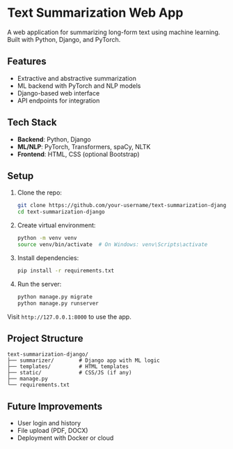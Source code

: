 # Text Summarization Web App

A web application for summarizing long-form text using machine learning. Built with Python, Django, and PyTorch.

## Features

* Extractive and abstractive summarization
* ML backend with PyTorch and NLP models
* Django-based web interface
* API endpoints for integration

## Tech Stack

* **Backend**: Python, Django
* **ML/NLP**: PyTorch, Transformers, spaCy, NLTK
* **Frontend**: HTML, CSS (optional Bootstrap)

## Setup

1. Clone the repo:

   ```bash
   git clone https://github.com/your-username/text-summarization-django.git
   cd text-summarization-django
   ```

2. Create virtual environment:

   ```bash
   python -m venv venv
   source venv/bin/activate  # On Windows: venv\Scripts\activate
   ```

3. Install dependencies:

   ```bash
   pip install -r requirements.txt
   ```

4. Run the server:

   ```bash
   python manage.py migrate
   python manage.py runserver
   ```

Visit `http://127.0.0.1:8000` to use the app.

## Project Structure

```
text-summarization-django/
├── summarizer/        # Django app with ML logic
├── templates/         # HTML templates
├── static/            # CSS/JS (if any)
├── manage.py
└── requirements.txt
```

## Future Improvements

* User login and history
* File upload (PDF, DOCX)
* Deployment with Docker or cloud
